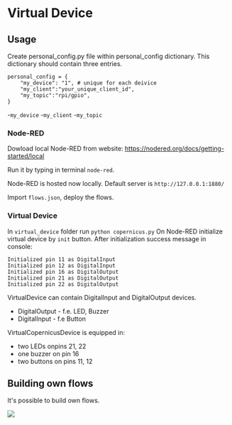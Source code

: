 # Virtual Device

## Usage

Create personal_config.py file within personal_config dictionary.
This dictionary should contain three entries.
```
personal_config = {
    "my_device": "1", # unique for each deivice
    "my_client":"your_unique_client_id",
    "my_topic":"rpi/gpio",
}
```

-`my_device`
-`my_client`
-`my_topic`

### Node-RED
Dowload local Node-RED from website: https://nodered.org/docs/getting-started/local

Run it by typing in terminal `node-red`.

Node-RED is hosted now locally. 
Default server is `http://127.0.0.1:1880/`

Import `flows.json`, deploy the flows. 

### Virtual Device
In `virtual_device` folder run `python copernicus.py`
On Node-RED initialize virtual device by `init` button.
After initialization success message in console:
```
Initialized pin 11 as DigitalInput
Initialized pin 12 as DigitalInput
Initialized pin 16 as DigitalOutput
Initialized pin 21 as DigitalOutput
Initialized pin 22 as DigitalOutput
```


VirtualDevice can contain DigitalInput and DigitalOutput devices.
<ul>
    <li>DigitalOutput - f.e. LED, Buzzer</li>
    <li>DigitalInput - f.e Button</li>
</ul>

VirtualCopernicusDevice is equipped in:
<ul>
    <li>two LEDs onpins 21, 22 </li>
    <li> one buzzer on pin 16</li>
    <li> two buttons on pins 11, 12</li>
</ul>


## Building own flows

It's possible to build own flows.

![](docs/moj.gif)


